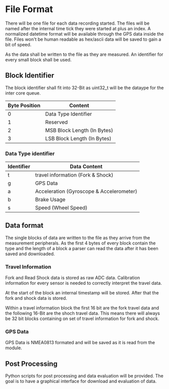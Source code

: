 # File Format

There will be one file for each data recording started. The files will be named after the internal time tick they were started at plus an index. A normalized datetime format will be available through the GPS data inside the file. Files won't be human readable as hex/ascii data will be saved to gain a bit of speed.

As the data shall be written to the file as they are measured. An identifier for every small block shall be used.

## Block Identifier

The block identifier shall fit into 32-Bit as uint32_t will be the dataype for the inter core queue.

Byte Position | Content
--------------|-----------------------------
0             | Data Type Identifier
1             | Reserved
2             | MSB Block Length (In Bytes)
3             | LSB Block Length (In Bytes)


### Data Type identifier

Identifier  | Data Content
------------|-----------------------------------------
t           | travel information (Fork & Shock)
g           | GPS Data
a           | Acceleration (Gyroscope & Accelerometer)
b           | Brake Usage
s           | Speed (Wheel Speed)


## Data format

The single blocks of data are written to the file as they arrive from the measurement peripherals. As the first 4 bytes of every block contain the type and the length of a block a parser can read the data after it has been saved and downloaded.

### Travel Information

Fork and Read Shock data is stored as raw ADC data. Calibration information for every sensor is needed to correctly interpret the travel data.

At the start of the block an internal timestamp will be stored. After that the fork and shock data is stored.

Within a travel information block the first 16 bit are the fork travel data and the following 16-Bit are the shoch travel data. This means there will always be 32 bit blocks containing on set of travel information for fork and shock.

### GPS Data

GPS Data is NMEA0813 formated and will be saved as it is read from the module.


## Post Processing

Python scripts for post processing and data evaluation will be provided. The goal is to have a graphical interface for download and evaluation of data.






